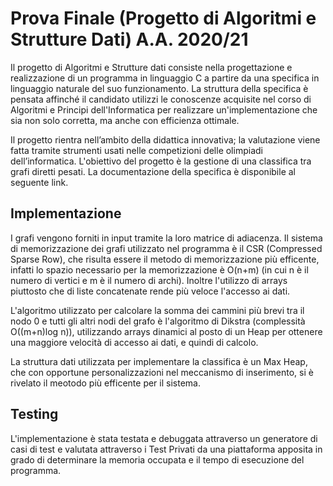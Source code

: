 # Prova Finale (Progetto di Algoritmi e Strutture Dati) A.A. 2020/21
Il progetto di Algoritmi e Strutture dati consiste nella progettazione e realizzazione di un programma in linguaggio C a partire da una specifica in linguaggio naturale del suo funzionamento.
La struttura della specifica è pensata affinché il candidato utilizzi le conoscenze acquisite nel corso di Algoritmi e Principi dell'Informatica per realizzare un'implementazione che sia non solo corretta, ma anche con efficienza ottimale.

Il progetto rientra nell’ambito della didattica innovativa; la valutazione viene fatta tramite strumenti usati nelle competizioni delle olimpiadi dell’informatica.
L'obiettivo del progetto è la gestione di una classifica tra grafi diretti pesati. La documentazione della specifica è disponibile al seguente link.

## Implementazione

I grafi vengono forniti in input tramite la loro matrice di adiacenza. Il sistema di memorizzazione dei grafi utilizzato nel programma è il CSR (Compressed Sparse Row), che risulta essere il metodo di memorizzazione più efficente, infatti lo spazio necessario per la memorizzazione è O(n+m) (in cui n è il numero di vertici e m è il numero di archi). Inoltre l'utilizzo di arrays piuttosto che di liste concatenate rende più veloce l'accesso ai dati.

L'algoritmo utilizzato per calcolare la somma dei cammini più brevi tra il nodo 0 e tutti gli altri nodi del grafo è l'algoritmo di Dikstra (complessità O((m+n)log n)), utilizzando arrays dinamici al posto di un Heap per ottenere una maggiore velocità di accesso ai dati, e quindi di calcolo.

La struttura dati utilizzata per implementare la classifica è un Max Heap, che con opportune personalizzazioni nel meccanismo di inserimento, si è rivelato il meotodo più efficente per il sistema.

## Testing
L'implementazione è stata testata e debuggata attraverso un generatore di casi di test e valutata attraverso i Test Privati da una piattaforma apposita in grado di determinare la memoria occupata e il tempo di esecuzione del programma.
